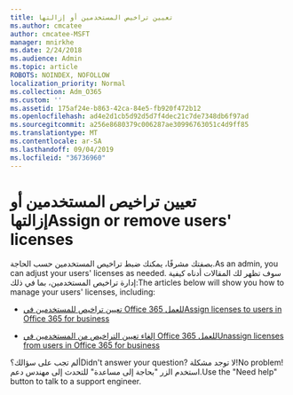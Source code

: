 ```yaml
---
title: تعيين تراخيص المستخدمين أو إزالتها
ms.author: cmcatee
author: cmcatee-MSFT
manager: mnirkhe
ms.date: 2/24/2018
ms.audience: Admin
ms.topic: article
ROBOTS: NOINDEX, NOFOLLOW
localization_priority: Normal
ms.collection: Adm_O365
ms.custom: ''
ms.assetid: 175af24e-b863-42ca-84e5-fb920f472b12
ms.openlocfilehash: ad4e2d1cb5d92d5d7f4dec21c7de7348db6f97ad
ms.sourcegitcommit: a256e8680379c006287ae30996763051c4d9ff85
ms.translationtype: MT
ms.contentlocale: ar-SA
ms.lasthandoff: 09/04/2019
ms.locfileid: "36736960"
---
```

# <a name="assign-or-remove-users-licenses"></a><span data-ttu-id="5c62a-102">تعيين تراخيص المستخدمين أو إزالتها</span><span class="sxs-lookup"><span data-stu-id="5c62a-102">Assign or remove users' licenses</span></span>

<span data-ttu-id="5c62a-103">بصفتك مشرفًا، يمكنك ضبط تراخيص المستخدمين حسب الحاجة.</span><span class="sxs-lookup"><span data-stu-id="5c62a-103">As an admin, you can adjust your users' licenses as needed.</span></span> <span data-ttu-id="5c62a-104">سوف تظهر لك المقالات أدناه كيفية إدارة تراخيص المستخدمين، بما في ذلك:</span><span class="sxs-lookup"><span data-stu-id="5c62a-104">The articles below will show you how to manage your users' licenses, including:</span></span>
  
- [<span data-ttu-id="5c62a-105">تعيين تراخيص للمستخدمين في Office 365 للعمل</span><span class="sxs-lookup"><span data-stu-id="5c62a-105">Assign licenses to users in Office 365 for business</span></span>](https://docs.microsoft.com//office365/admin/subscriptions-and-billing/assign-licenses-to-users)

- [<span data-ttu-id="5c62a-106">إلغاء تعيين التراخيص من المستخدمين في Office 365 للعمل</span><span class="sxs-lookup"><span data-stu-id="5c62a-106">Unassign licenses from users in Office 365 for business</span></span>](https://docs.microsoft.com//office365/admin/subscriptions-and-billing/remove-licenses-from-users)

<span data-ttu-id="5c62a-107">ألم تجب على سؤالك؟</span><span class="sxs-lookup"><span data-stu-id="5c62a-107">Didn't answer your question?</span></span> <span data-ttu-id="5c62a-108">لا توجد مشكلة!</span><span class="sxs-lookup"><span data-stu-id="5c62a-108">No problem!</span></span> <span data-ttu-id="5c62a-109">استخدم الزر "بحاجة إلى مساعدة" للتحدث إلى مهندس دعم.</span><span class="sxs-lookup"><span data-stu-id="5c62a-109">Use the "Need help" button to talk to a support engineer.</span></span>